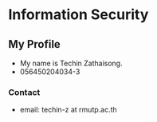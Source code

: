 # Information Security
## My Profile
- My name is Techin Zathaisong.
- 056450204034-3
### Contact
- email: techin-z at rmutp.ac.th